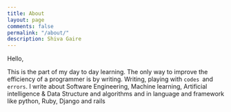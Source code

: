 ```yaml
---
title: About
layout: page
comments: false
permalink: "/about/"
description: Shiva Gaire
---
```


Hello,
 
 This is the part of my day to day learning. 
 The only way to improve the efficiency of a programmer is by writing. Writing, playing with `codes `and `errors`. I write about Software Engineering, Machine learning, Artificial intelligence & Data Structure and algorithms and in  language and framework like python, Ruby, Django and rails
